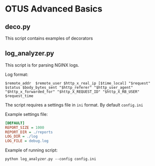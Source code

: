 # OTUS Advanced Basics

## deco.py

This script contains examples of decorators

## log_analyzer.py

This script is for parsing NGINX logs.

Log format:
```
$remote_addr  $remote_user $http_x_real_ip [$time_local] "$request" $status $body_bytes_sent "$http_referer" "$http_user_agent" "$http_x_forwarded_for" "$http_X_REQUEST_ID" "$http_X_RB_USER" $request_time
```
The script requires a settings file in `ini` format. By default `config.ini`

Example settings file:
```ini
[DEFAULT]
REPORT_SIZE = 1000
REPORT_DIR = ./reports
LOG_DIR = ./log
LOG_FILE = debug.log
```

Example of running script:
```shell
python log_analyzer.py --config config.ini
```
